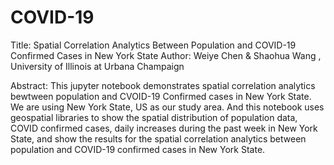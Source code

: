 # COVID-19
Title: Spatial Correlation Analytics Between Population and COVID-19 Confirmed Cases in New York State
Author: Weiye Chen & Shaohua Wang , University of Illinois at Urbana Champaign

Abstract: 
This jupyter notebook demonstrates spatial correlation analytics bewtween population and CVOID-19 Confirmed cases in New York State. We are using New York State, US as our study area. And this notebook uses geospatial libraries to show the spatial distribution of population data, COVID confirmed cases, daily increases during the past week in New York State, and show the results for the spatial correlation analytics between population and COVID-19 confirmed cases in New York State.



